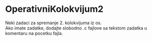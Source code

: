 # OperativniKolokvijum2
Neki zadaci za spremanje 2. kolokvijuma iz os.</br>
Ako imate zadatke, dodajte slobodno .c fajlove sa tekstom zadatka u komentaru na pocetku fajla.
